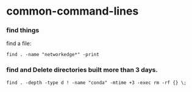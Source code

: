 # common-command-lines

### find things

find a file: 
```
find . -name "networkedge*" -print
```


### find and Delete directories built more than 3 days.
```
find . -depth -type d ! -name "conda" -mtime +3 -exec rm -rf {} \;
```
